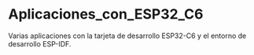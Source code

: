 # Aplicaciones_con_ESP32_C6
Varias aplicaciones con la tarjeta de desarrollo ESP32-C6 y el entorno de desarrollo ESP-IDF.
